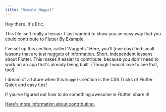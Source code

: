 ```yaml
---
title: "Sample Nugget"
---
```



Hey there. It's Eric. 

This file isn't really a lesson. I just wanted to show you an easy way that 
you could contribute to Flutter By Example.

I've set up this section, called 'Nuggets.' Here, you'll (one day) find small
 lessons that are just nuggets of information. Short, independent lessons about Flutter. This makes it easier to contribute,
 because you don't need to work on an app that's already being built. (Though
  I would love to see that, too!)
  
I dream of a future when this `Nuggets` section is the CSS Tricks of 
Flutter. Quick and easy tips!
   
If you've figured out how to do something awesome in Flutter, share it!
 
 [Here's more information about contributing.](https://flutterbyexample.com/about)